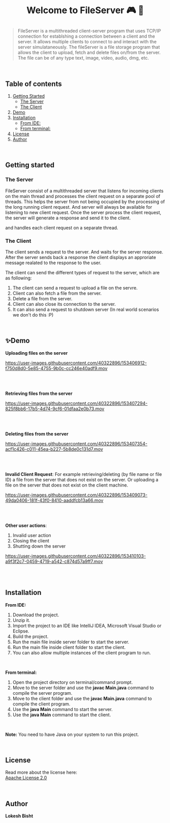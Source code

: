 # <p align="center">Welcome to FileServer 🎮 👋</p>

<blockquote>
FileServer is a multithreaded client-server program that uses TCP/IP connection for establshing a connection between a client and the server.
It allows multiple clients to connect to and interact with the server simulataneously. The fileServer is a file storage program that allows 
the client to upload, fetch and delete files on/from the server. The file can be of any type text, image, video, audio, dmg, etc. 



</blockquote>

<br/>



## Table of contents
1. [Getting Started](#getting-started)
    - [The Server](#server)
    - [The Client](#client)
2. [Demo](#demo)
3. [Installation](#installation)
    - [From IDE:](#IDE)
    - [From terminal:](#terminal)
4. [License](#license)
5. [Author](#author)

<br/>

## Getting started <a name="getting-started"></a>

### The Server <a name="server"></a>

FileServer consist of a multithreaded server that listens for incoming clients on the main thread and processes the client request on a separate pool 
of threads. This helps the server from not being occupied by the processing of the long running client request. And server will always be available 
for listening to new client request. Once the server process the client request, the server will generate a response and send it to the client.

and handles each client request on a separate thread.


### The Client <a name="client"></a>

The client sends a request to the server. And waits for the server response. After the server sends back a response the client displays an approriate message realated to the response to the user. 

The client can send the different types of request to the server, which are as following:

1. The client can send a request to upload a file on the servre.
2. Client can also fetch a file from the server.
3. Delete a file from the server.
4. Client can also close its connection to the server.
5. It can also send a request to shutdown server (In real world scenarios we don't do this :P)


<br/>


## ✨Demo <a name="demo"></a>

**Uploading files on the server**

https://user-images.githubusercontent.com/40322896/153406912-f750d8d0-5e85-4755-9b0c-cc246e40adf9.mov

<br/> <br/>


**Retrieving files from the server**

https://user-images.githubusercontent.com/40322896/153407294-825f8bb6-17b5-4d74-9cf6-01dfaa2e0b73.mov

<br/> <br/>

**Deleting files from the server**

https://user-images.githubusercontent.com/40322896/153407354-acf1c426-c011-45ea-b227-5b8de0c131d7.mov

<br/> <br/>

**Invalid Client Request**: 
For example retrieving/deleting (by file name or file ID) a file from the server that does not exist on the server. Or uploading a file on the server that does not exist on the client machine.

https://user-images.githubusercontent.com/40322896/153409073-49da0406-181f-43f0-8410-aaddfcb13a66.mov

<br/> <br/>

**Other user actions**:
1. Invalid user action
2. Closing the client
3. Shutting down the server



https://user-images.githubusercontent.com/40322896/153410103-a9f3f2c7-0459-4719-a542-c874d57a9ff7.mov

<br/> <br/>

## Installation <a name="installation"></a>

**From IDE:** <a name="IDE"></a>

1. Download the project.
2. Unzip it.
3. Import the project to an IDE like IntelliJ IDEA, Microsoft Visual Studio or Eclipse.
4. Build the project.
5. Run the main file inside server folder to start the server.
6. Run the main file inside client folder to start the client.
7. You can also allow multiple instances of the client program to run.

<br/>

**From terminal:** <a name="terminal"></a>
1. Open the project directory on terminal/command prompt.
2. Move to the server folder and use the **javac Main.java** command to compile the server program.
3. Move to the client folder and use the **javac Main.java** command to compile the client program.
4. Use the **java Main** command to start the server.
5. Use the **java Main** command to start the client.

<br/>

**Note:** You need to have Java on your system to run this project.

<br/>

## License <a name="license"></a>

Read more about the license here: <br/>
[Apache License 2.0](https://github.com/lowkey96/FileServer/blob/master/LICENSE)

<br/>

## Author <a name="author"></a>

**Lokesh Bisht**
